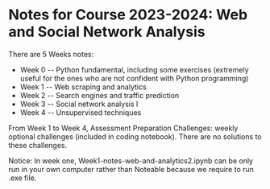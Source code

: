 # Notes for Course 2023-2024: Web and Social Network Analysis

There are 5 Weeks notes:
 * Week 0 -- Python fundamental, including some exercises (extremely useful for the ones who are not confident with Python programming)
 * Week 1 -- Web scraping and analytics 
 * Week 2 -- Search engines and traffic prediction
 * Week 3 -- Social network analysis I
 * Week 4 -- Unsupervised techniques

From Week 1 to Week 4, Assessment Preparation Challenges: weekly optional challenges (included in coding notebook). 
There are no solutions to these challenges.

Notice: In week one, Week1-notes-web-and-analytics2.ipynb can be only run in your own computer rather than Noteable because we require to run .exe file.